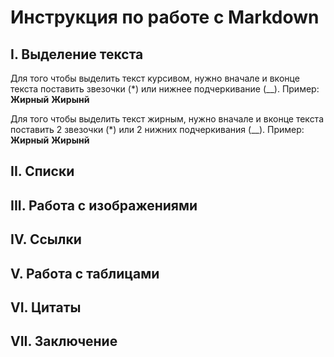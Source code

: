 # Инструкция по работе с Markdown 


## I. Выделение текста 

Для того чтобы выделить текст курсивом, нужно вначале и вконце текста поставить звезочки (*) или нижнее подчеркивание (__). Пример: **Жирный** __Жирынй__

Для того чтобы выделить текст жирным, нужно вначале и вконце текста поставить 2 звезочки (*) или 2 нижних подчеркивания (__). Пример: **Жирный** __Жирынй__


## II. Списки

## III. Работа с изображениями 

## IV. Ссылки 

## V. Работа с таблицами 

## VI. Цитаты

## VII. Заключение 